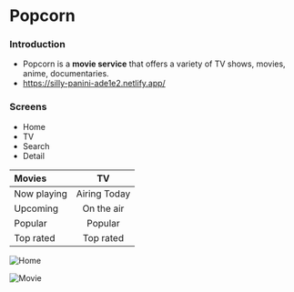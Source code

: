 # Popcorn

### Introduction

- Popcorn is a **movie service** that offers a variety of TV shows, movies, anime, documentaries.
- https://silly-panini-ade1e2.netlify.app/

### Screens

- Home
- TV
- Search
- Detail

| Movies      |      TV      |
| :---------- | :----------: |
| Now playing | Airing Today |
| Upcoming    |  On the air  |
| Popular     |   Popular    |
| Top rated   |  Top rated   |

![Home](https://user-images.githubusercontent.com/61302874/109192112-30c93280-77da-11eb-83c6-ec87a5ec2f26.png)

![Movie](https://user-images.githubusercontent.com/61302874/109192139-39216d80-77da-11eb-92cb-3284dc8bfd69.png)
